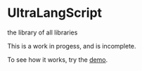 # UltraLangScript
the library of all libraries

This is a work in progess, and is incomplete. 

To see how it works, try the [demo](https://ultralang.github.io/UltraLangScript/demo).



